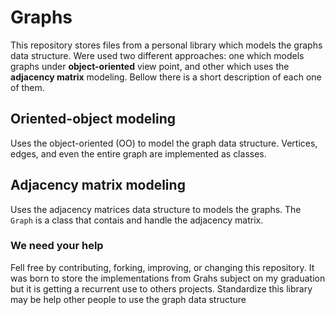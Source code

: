 # Graphs
This repository stores files from a personal library which models the graphs data structure. Were used two different approaches: one which models graphs under **object-oriented** view point, and other which uses the **adjacency matrix** modeling. Bellow there is a short description of each one of them.


## Oriented-object modeling

Uses the object-oriented (OO) to model the graph data structure. Vertices, edges, and even the entire graph are implemented as classes.


## Adjacency matrix modeling

Uses the adjacency matrices data structure to models the graphs. The `Graph` is a class that contais and handle the adjacency matrix.


### We need your help
Fell free by contributing, forking, improving, or changing this repository. It was born to store the implementations from Grahs subject on my graduation but it is getting a recurrent use to others projects. Standardize this library may be help other people to use the graph data structure
